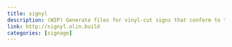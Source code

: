 ```yaml
---
title: signyl
description: (WIP) Generate files for vinyl-cut signs that conform to the Olin Library style.
link: http://signyl.olin.build
categories: [signage]
---
```

